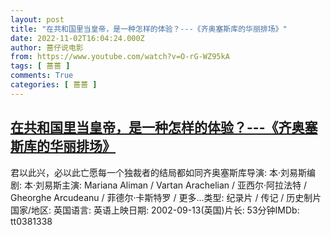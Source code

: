 ```yaml
---
layout: post
title: "在共和国里当皇帝，是一种怎样的体验？---《齐奥塞斯库的华丽排场》"
date: 2022-11-02T16:04:24.000Z
author: 蔷仔说电影
from: https://www.youtube.com/watch?v=O-rG-WZ95kA
tags: [ 蔷蔷 ]
comments: True
categories: [ 蔷蔷 ]
---
```

<!--1667405064000-->
[在共和国里当皇帝，是一种怎样的体验？---《齐奥塞斯库的华丽排场》](https://www.youtube.com/watch?v=O-rG-WZ95kA)
------

<div>
君以此兴，必以此亡愿每一个独裁者的结局都如同齐奥塞斯库导演: 本·刘易斯编剧: 本·刘易斯主演: Mariana Aliman / Vartan Arachelian / 亚西尔·阿拉法特 / Gheorghe Arcudeanu / 菲德尔·卡斯特罗 / 更多...类型: 纪录片 / 传记 / 历史制片国家/地区: 英国语言: 英语上映日期: 2002-09-13(英国)片长: 53分钟IMDb: tt0381338
</div>
